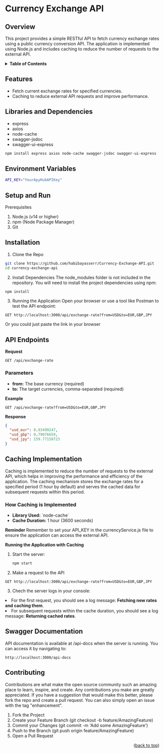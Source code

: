 <!-- Much thanks to https://github.com/othneildrew/Best-README-Template for the template -->
<!-- And to https://github.com/alexandresanlim/Badges4-README.md-Profile for the badges -->

# Currency Exchange API

## Overview

This project provides a simple RESTful API to fetch currency exchange rates using a public currency conversion API. The application is implemented using Node.js and includes caching to reduce the number of requests to the external API.

<details>
  <summary><b>Table of Contents</b></summary>
  <ol>
    <li><a href="#features">Features</a></li>
    <li><a href="#libraries-and-dependencies">Libraries and Dependencies</a></li>
    <li><a href="#environment-variables">Environment Variables</a></li>
    <li><a href="#setup-and-run">Setup and Run</a></li>
    <li><a href="#api-endpoints">API Endpoints</a></li>
    <li><a href="#caching-implementation">Caching Implementation</a></li>
    <li><a href="#swagger-documentation">Swagger Documentation</a></li>
    <li><a href="#contributing">Contributing</a></li>
  </ol>
</details>

## Features
- Fetch current exchange rates for specified currencies.
- Caching to reduce external API requests and improve performance.

## Libraries and Dependencies
- express
- axios
- node-cache
- swagger-jsdoc
- swagger-ui-express

```sh
npm install express axios node-cache swagger-jsdoc swagger-ui-express
```
## Environment Variables
```sh
API_KEY="YourApyHubAPIKey"
```
## Setup and Run 
Prerequisites
1. Node.js (v14 or higher)
2. npm (Node Package Manager)
2. Git

## Installation

1. Clone the Repo
```bash
git clone https://github.com/habibayasserr/Currency-Exchange-API.git
cd currency-exchange-api
```
2. Install Dependencies
The node_modules folder is not included in the repository. You will need to install the project dependencies using npm:
```bash
npm install
```
3. Running the Application
Open your browser or use a tool like Postman to test the API endpoint:

```http
GET http://localhost:3000/api/exchange-rate?from=USD&to=EUR,GBP,JPY
```
Or you could just paste the link in your browser

## API Endpoints 
<b>Request</b>
```http
GET /api/exchange-rate
```
<h3>Parameters</h3>
<ul>
  <li><b>from:</b> The base currency (required)</li>
  <li><b>to:</b> The target currencies, comma-separated (required)</li>
</ul>

<b>Example</b>
```http
GET /api/exchange-rate?from=USD&to=EUR,GBP,JPY
```
<b>Response</b> 
```json
{
  "usd_eur": 0.93499247,
  "usd_gbp": 0.79076659,
  "usd_jpy": 159.77158723
}
```
## Caching Implementation

Caching is implemented to reduce the number of requests to the external API, which helps in improving the performance and efficiency of the application. The caching mechanism stores the exchange rates for a specified period (1 hour by default) and serves the cached data for subsequent requests within this period.

<h3>How Caching is Implemented</h3>
<ul>
  <li><b>Library Used:</b> `node-cache`</li>
  <li><b>Cache Duration:</b> 1 hour (3600 seconds)</li>
</ul>

<b> Reminder </b>
Remember to set your API_KEY in the currencyService.js file to ensure the application can access the external API.

<b>Running the Application with Caching</b>

1. Start the server:
   ```sh
   npm start
   ```
2. Make a request to the API
```http
GET http://localhost:3000/api/exchange-rate?from=USD&to=EUR,GBP,JPY
```

3. Chech the server logs in your console:
   <ul>
  <li>For the first request, you should see a log message: <b>Fetching new rates and caching them</b>.</li>
  <li>For subsequent requests within the cache duration, you should see a log message: <b>Returning cached rates</b>.</li>
</ul>

## Swagger Documentation
API documentation is available at /api-docs when the server is running. You can access it by navigating to:

```http
http://localhost:3000/api-docs
```
## Contributing

Contributions are what make the open source community such an amazing place to learn, inspire, and create. Any contributions you make are greatly appreciated. If you have a suggestion that would make this better, please fork the repo and create a pull request. You can also simply open an issue with the tag "enhancement".

1. Fork the Project
2. Create your Feature Branch (git checkout -b feature/AmazingFeature)
3. Commit your Changes (git commit -m 'Add some AmazingFeature')
4. Push to the Branch (git push origin feature/AmazingFeature)
5. Open a Pull Request

<p align="right">(<a href="#top">back to top</a>)</p>

